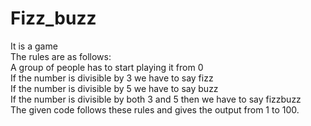 # Fizz_buzz
It is a game<br>
The rules are as follows:<br>
A group of people has to start playing it from 0<br>
If the number is divisible by 3 we have to say fizz<br>
If the number is divisible by 5 we have to say buzz<br>
If the number is divisible by both 3 and 5 then we have to say fizzbuzz<br>
The given code follows these rules and gives the output from 1 to 100.
